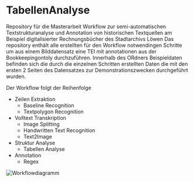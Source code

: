 # TabellenAnalyse

Repository für die Masterarbeit 
Workflow zur semi-automatischen Textstrukturanalyse und Annotation von historischen Textquellen am Beispiel digitalisierter Rechnungsbücher des Stadtarchivs Löwen 
Das repository enthält alle erstellten für den Workflow notwendingen Schritte um aus einem Bilddatensatz eine TEI mit annotationen aus der Bookkeepingontoly durchzuführen.
Innerhalb des ORdners Beispieldaten befinden sich die durch die einzelnen Schritten erstellten Daten die mit den ersten 2 Seiten des Datensatzes zur Demonstrationszwecken durchgeführt wurden.

Der Workflow folgt der Reihenfolge

* Zeilen Extraktion
  * Baseline Recognition
  * Textpolygon Recognition  
* Volltext Transkription
  * Image Splitting
  * Handwritten Text Recognition
  * Text2Image
* Struktur Analyse
  * Tabellen Analyse
* Annotation
  * Regex

![Workflowdiagramm](https://user-images.githubusercontent.com/8956270/113892346-309f5800-97c6-11eb-9d65-50bd62acb582.jpg)

